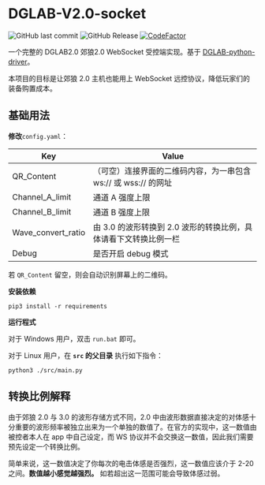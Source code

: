 # DGLAB-V2.0-socket

![GitHub last commit](https://img.shields.io/github/last-commit/shilapi/DGLAB-V2.0-socket)
![GitHub Release](https://img.shields.io/github/v/release/shilapi/DGLAB-V2.0-socket)
[![CodeFactor](https://www.codefactor.io/repository/github/shilapi/dglab-v2.0-socket/badge)](https://www.codefactor.io/repository/github/shilapi/dglab-v2.0-socket)

 一个完整的 DGLAB2.0 郊狼2.0 WebSocket 受控端实现。基于 [DGLAB-python-driver](https://github.com/shilapi/DGLAB-python-driver)。

 本项目的目标是让郊狼 2.0 主机也能用上 WebSocket 远控协议，降低玩家们的装备购置成本。

## 基础用法

 **修改**`config.yaml`：

|Key|Value|
|---|---|
|QR_Content|（可空）连接界面的二维码内容，为一串包含 ws:// 或 wss:// 的网址|
|Channel_A_limit|通道 A 强度上限|
|Channel_B_limit|通道 B 强度上限|
|Wave_convert_ratio|由 3.0 的波形转换到 2.0 波形的转换比例，具体请看下文转换比例一栏|
|Debug|是否开启 debug 模式|

若 `QR_Content` 留空，则会自动识别屏幕上的二维码。

 **安装依赖**

 ```
 pip3 install -r requirements
 ```

 **运行程式**

对于 Windows 用户，双击 `run.bat` 即可。

对于 Linux 用户，在 **`src` 的父目录** 执行如下指令：

```
python3 ./src/main.py
```

## 转换比例解释

由于郊狼 2.0 与 3.0 的波形存储方式不同，2.0 中由波形数据直接决定的对体感十分重要的波形频率被独立出来为一个单独的数值了。在官方的实现中，这一数值由被控者本人在 app 中自己设定，而 WS 协议并不会交换这一数值，因此我们需要预先设定一个转换比例。

简单来说，这一数值决定了你每次的电击体感是否强烈，这一数值应该介于 2-20 之间。**数值越小感觉越强烈。** 如若超出这一范围可能会导致体感过弱。
